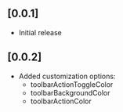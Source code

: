 ## [0.0.1]

* Initial release

## [0.0.2]

* Added customization options:
    - toolbarActionToggleColor
    - toolbarBackgroundColor
    - toolbarActionColor
